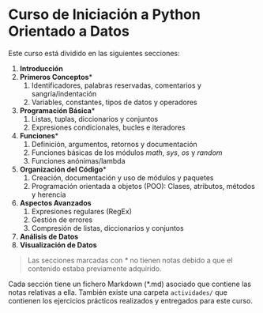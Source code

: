 # Curso de Iniciación a Python Orientado a Datos
Este curso está dividido en las siguientes secciones:
  1. **Introducción**
  2. **Primeros Conceptos***
     1. Identificadores, palabras reservadas, comentarios y sangría/indentación
     2. Variables, constantes, tipos de datos y operadores
  3. **Programación Básica***
     1. Listas, tuplas, diccionarios y conjuntos
     2. Expresiones condicionales, bucles e iteradores
  4. **Funciones***
     1. Definición, argumentos, retornos y documentación
     2. Funciones básicas de los módulos *math*, *sys*, *os* y *random*
     3. Funciones anónimas/lambda
  5. **Organización del Código***
     1. Creación, documentación y uso de módulos y paquetes
     2. Programación orientada a objetos (POO): Clases, atributos, métodos y herencia
  6. **Aspectos Avanzados**
     1. Expresiones regulares (RegEx)
     2. Gestión de errores
     3. Compresión de listas, diccionarios y conjuntos
  7. **Análisis de Datos**
  8. **Visualización de Datos**

> Las secciones marcadas con *\** no tienen notas debido a que el contenido estaba previamente adquirido.

Cada sección tiene un fichero Markdown (\*.md) asociado que contiene las notas relativas a ella. También existe una carpeta `actividades/` que contienen los ejercicios prácticos realizados y entregados para este curso.
